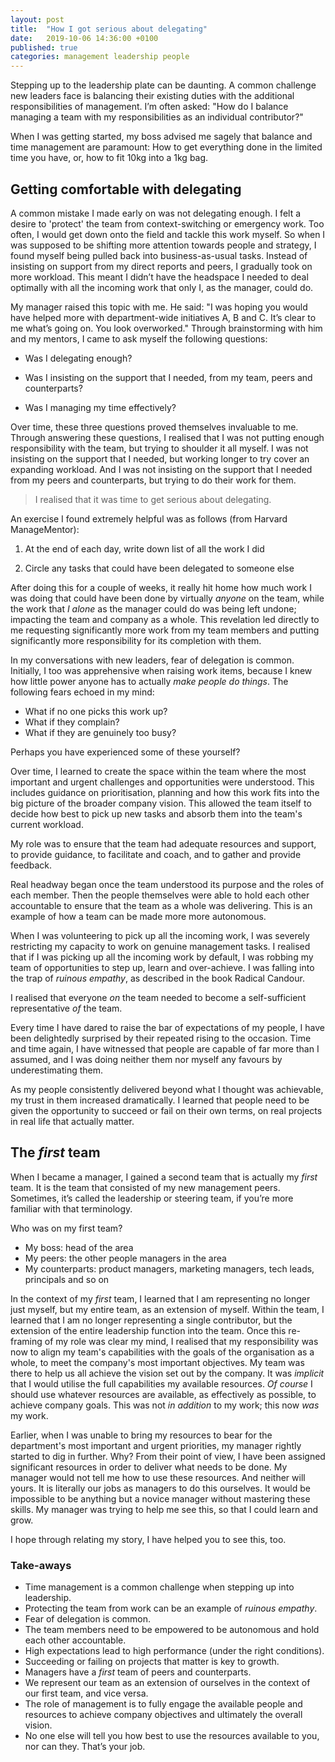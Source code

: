 ```yaml
---
layout: post
title:  "How I got serious about delegating"
date:   2019-10-06 14:36:00 +0100
published: true
categories: management leadership people
---
```


Stepping up to the leadership plate can be daunting. A common challenge new leaders face is balancing their existing duties with the additional responsibilities of management. I’m often asked: "How do I balance managing a team with my responsibilities as an individual contributor?"

When I was getting started, my boss advised me sagely that balance and time management are paramount: How to get everything done in the  limited time you have, or, how to fit 10kg into a 1kg bag.

## Getting comfortable with delegating

A common mistake I made early on was not delegating enough. I felt a desire to 'protect' the team from context-switching or emergency work. Too often, I would get down onto the field and tackle this work myself. So when I was supposed to be shifting more attention towards people and strategy, I found myself being pulled back into business-as-usual tasks. Instead of insisting on support from my direct reports and peers, I gradually took on more workload. This meant I didn’t have the headspace I needed to deal optimally with all the incoming work that only I, as the manager, could do.

My manager raised this topic with me. He said: "I was hoping you would have helped more with department-wide initiatives A, B and C. It’s clear to me what’s going on. You look overworked." Through brainstorming with him and my mentors, I came to ask myself the following questions:

- Was I delegating enough?

- Was I insisting on the support that I needed, from my team, peers and counterparts?

- Was I managing my time effectively?

Over time, these three questions proved themselves invaluable to me. Through answering these questions, I realised that I was not putting enough responsibility with the team, but trying to shoulder it all myself. I was not insisting on the support that I needed, but working longer to try cover an expanding workload. And I was not insisting on the support that I needed from my peers and counterparts, but trying to do their work for them. 

> I realised that it was time to get serious about delegating.

An exercise I found extremely helpful was as follows (from Harvard ManageMentor):

1. At the end of each day, write down list of all the work I did

2. Circle any tasks that could have been delegated to someone else

After doing this for a couple of weeks, it really hit home how much work I was doing that could have been done by virtually *anyone* on the team, while the work that *I alone* as the manager could do was being left undone; impacting the team and company as a whole. This revelation led directly to me requesting significantly more work from my team members and putting significantly more responsibility for its completion with them.

In my conversations with new leaders, fear of delegation is common. Initially, I too was apprehensive when raising work items, because I knew how little power anyone has to actually *make people do things*. The following fears echoed in my mind: 

* What if no one picks this work up?
* What if they complain?
* What if they are genuinely too busy?

Perhaps you have experienced some of these yourself?

Over time, I learned to create the space within the team where the most important and urgent challenges and opportunities were understood. This includes guidance on prioritisation, planning and how this work fits into the big picture of the broader company vision. This allowed the team itself to decide how best to pick up new tasks and absorb them into the team's current workload.

My role was to ensure that the team had adequate resources and support, to provide guidance, to facilitate and coach, and to gather and provide feedback.

Real headway began once the team understood its purpose and the roles of each member. Then the people themselves were able to hold each other accountable to ensure that the team as a whole was delivering. This is an example of how a team can be made more more autonomous.

When I was volunteering to pick up all the incoming work, I was severely restricting my capacity to work on genuine management tasks. I realised that if I was picking up all the incoming work by default, I was robbing my team of opportunities to step up, learn and over-achieve. I was falling into the trap of *ruinous empathy*, as described in the book Radical Candour.

I realised that everyone *on* the team needed to become a self-sufficient representative *of* the team.

Every time I have dared to raise the bar of expectations of my people, I have been delightedly surprised by their repeated rising to the occasion. Time and time again, I have witnessed that people are capable of far more than I assumed, and I was doing neither them nor myself any favours by underestimating them.

As my people consistently delivered beyond what I thought was achievable, my trust in them increased dramatically. I learned that people need to be given the opportunity to succeed or fail on their own terms, on real projects in real life that actually matter.

## The *first* team

When I became a manager, I gained a second team that is actually my *first* team. It is the team that consisted of my new management peers. Sometimes, it’s called the leadership or steering team, if you’re more familiar with that terminology.

Who was on my first team?

* My boss: head of the area
* My peers: the other people managers in the area
* My counterparts: product managers, marketing managers, tech leads, principals and so on

In the context of my *first* team, I learned that I am representing no longer just myself, but my entire team, as an extension of myself. Within the team, I learned that I am no longer representing a single contributor, but the extension of the entire leadership function into the team. Once this re-framing of my role was clear my mind, I realised that my responsibility was now to align my team's capabilities with the goals of the organisation as a whole, to meet the company's most important objectives. My team was there to help us all achieve the vision set out by the company. It was *implicit* that I would utilise the full capabilities my available resources. *Of course* I should use whatever resources are available, as effectively as possible, to achieve company goals. This was not *in addition* to my work; this now *was* my work.

Earlier, when I was unable to bring my resources to bear for the department's most important and urgent priorities, my manager rightly started to dig in further. Why? From their point of view, I have been assigned significant resources in order to deliver what needs to be done. My manager would not tell me how to use these resources. And neither will yours. It is literally our jobs as managers to do this ourselves. It would be impossible to be anything but a novice manager without mastering these skills. My manager was trying to help me see this, so that I could learn and grow.

I hope through relating my story, I have helped you to see this, too.

### Take-aways

* Time management is a common challenge when stepping up into leadership.
* Protecting the team from work can be an example of *ruinous empathy*.
* Fear of delegation is common.
* The team members need to be empowered to be autonomous and hold each other accountable.
* High expectations lead to high performance (under the right conditions).
* Succeeding or failing on projects that matter is key to growth.
* Managers have a *first* team of peers and counterparts.
* We represent our team as an extension of ourselves in the context of our first team, and vice versa.
* The role of management is to fully engage the available people and resources to achieve company objectives and ultimately the overall vision.
* No one else will tell you how best to use the resources available to you, nor can they. That’s your job.